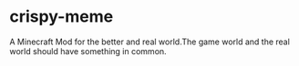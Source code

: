 # crispy-meme
A Minecraft Mod for the better and real world.The game world and the real world should have something in common.
